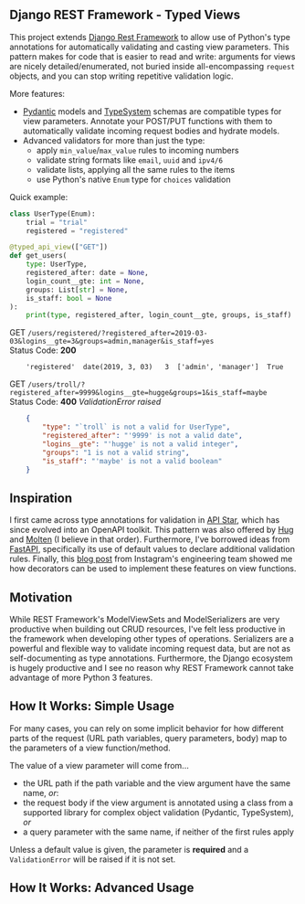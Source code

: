 ## Django REST Framework - Typed Views

This project extends [Django Rest Framework](https://www.django-rest-framework.org/) to allow use of Python's type annotations for automatically validating and casting view parameters. This pattern makes for code that is easier to read and write: arguments for views are nicely detailed/enumerated, not buried inside all-encompassing `request` objects, and you can stop writing repetitive validation logic.

More features:
- [Pydantic](https://pydantic-docs.helpmanual.io/) models and [TypeSystem](https://www.encode.io/typesystem/) schemas are compatible types for view parameters. Annotate your POST/PUT functions with them to automatically validate incoming request bodies and hydrate models.
- Advanced validators for more than just the type:
  - apply `min_value`/`max_value` rules to incoming numbers
  - validate string formats like `email`, `uuid` and `ipv4/6`
  - validate lists, applying all the same rules to the items
  - use Python's native `Enum` type for `choices` validation

Quick example:
```python
class UserType(Enum):
    trial = "trial"
    registered = "registered"

@typed_api_view(["GET"])
def get_users(
    type: UserType,
    registered_after: date = None, 
    login_count__gte: int = None,
    groups: List[str] = None,
    is_staff: bool = None
):
    print(type, registered_after, login_count__gte, groups, is_staff)
```

GET `/users/registered/?registered_after=2019-03-03&logins__gte=3&groups=admin,manager&is_staff=yes`<br>
Status Code: **200**
```
    'registered'  date(2019, 3, 03)   3  ['admin', 'manager']  True
```

GET `/users/troll/?registered_after=9999&logins__gte=hugge&groups=1&is_staff=maybe`<br>
Status Code: **400** *ValidationError raised*
```json
    {
        "type": "`troll` is not a valid for UserType",
        "registered_after": "'9999' is not a valid date",
        "logins__gte": "'hugge' is not a valid integer",
        "groups": "1 is not a valid string",
        "is_staff": "'maybe' is not a valid boolean"
    }
```

## Inspiration

I first came across type annotations for validation in [API Star](https://github.com/encode/apistar), which has since evolved into an OpenAPI toolkit. This pattern was also offered by [Hug](https://hugapi.github.io/hug/) and [Molten](https://github.com/Bogdanp/molten) (I believe in that order). Furthermore, I've borrowed ideas from [FastAPI](https://github.com/tiangolo/fastapi), specifically its use of default values to declare additional validation rules. Finally, this [blog post](https://instagram-engineering.com/types-for-python-http-apis-an-instagram-story-d3c3a207fdb7) from Instagram's engineering team showed me how decorators can be used to implement these features on view functions.

## Motivation

While REST Framework's ModelViewSets and ModelSerializers are very productive when building out CRUD resources, I've felt less productive in the framework when developing other types of operations. Serializers are a powerful and flexible way to validate incoming request data, but are not as self-documenting as type annotations. Furthermore, the Django ecosystem is hugely productive and I see no reason why REST Framework cannot take advantage of more Python 3 features.

## How It Works: Simple Usage

For many cases, you can rely on some implicit behavior for how different parts of the request (URL path variables, query parameters, body) map to the parameters of a view function/method. 

The value of a view parameter will come from...
- the URL path if the path variable and the view argument have the same name, *or*:
- the request body if the view argument is annotated using a class from a supported library for complex object validation (Pydantic, TypeSystem), *or*
- a query parameter with the same name, if neither of the first rules apply

Unless a default value is given, the parameter is **required** and a `ValidationError` will be raised if it is not set.

## How It Works: Advanced Usage
